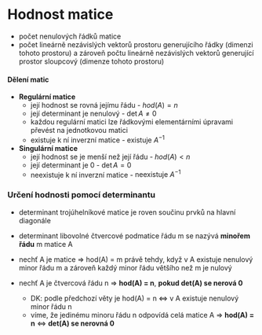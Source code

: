 # Hodnost matice

- počet nenulových řádků matice
- počet lineárně nezávislých vektorů prostoru generujícího řádky (dimenzi tohoto prostoru) a zároveň počtu lineárně nezávislých vektorů generující prostor sloupcový (dimenze tohoto prostoru)

#### Dělení matic
- **Regulární matice**
	- její hodnost se rovná jejímu řádu - $hod(A) = n$
	- její determinant je nenulový - $\det{A} \neq 0$
	- každou regulární matici lze řádkovými elementárními úpravami převést na jednotkovou matici
	- existuje k ní inverzní matice - $\mbox{existuje } A^{-1}$
- **Singulární matice**
	- její hodnost se je menší než její řádu - $hod(A) < n$
	- její determinant je 0 - $\det{A} = 0$
	- neexistuje k ní inverzní matice - $\mbox{neexistuje } A^{-1}$

### Určení hodnosti pomocí determinantu
- determinant trojúhelníkové matice je roven součinu prvků na hlavní diagonále

- determinant libovolné čtvercové podmatice řádu m se nazývá **minořem řádu** m matice A
- nechť A je matice => hod(A) = m právě tehdy, když v A existuje nenulový minor řádu m a zároveň každý minor řádu většího než m je nulový

- nechť A je čtvercová řádu n => **hod(A) = n**, **pokud det(A) se nerová 0**
	- DK: podle předchozí věty je hod(A) = n <=> v A existuje nenulový minor řádu n
	- víme, že jedinému minoru řádu n odpovídá celá matice A => **hod(A) = n** <=> **det(A) se nerovná 0**